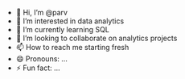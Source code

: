 - 👋 Hi, I’m @parv
- 👀 I’m interested in data analytics
- 🌱 I’m currently learning SQL
- 💞️ I’m looking to collaborate on analytics projects
- 📫 How to reach me starting fresh
- 😄 Pronouns: ...
- ⚡ Fun fact: ...

<!---
parv1992/parv1992 is a ✨ special ✨ repository because its `README.md` (this file) appears on your GitHub profile.
You can click the Preview link to take a look at your changes.
--->
